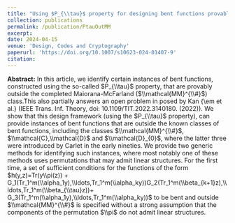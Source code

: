 ```yaml
---
title: "Using $P_{\\tau}$ property for designing bent functions provably outside the completed Maiorana-McFarland class"
collection: publications
permalink: /publication/PtauOutMM
excerpt: 
date: 2024-04-15
venue: 'Design, Codes and Cryptography'
paperurl: 'https://doi.org/10.1007/s10623-024-01407-9'
citation: 
---
```


**Abstract:** In this article, we identify certain instances of bent functions, constructed using the so-called $P_{\\tau}$ property, that are provably outside the completed Maiorana-McFarland ($\\mathcal{MM}^{\\#}$) class.This also partially answers an open problem in posed by Kan {\em et al.} (IEEE Trans. Inf. Theory, doi: 10.1109/TIT.2022.3140180. (2022)).	We show that this design  framework (using the $P_{\\tau}$ property),  can provide instances of bent functions that are outside the known classes of  bent functions, including the classes  $\\mathcal{MM}^{\\#}$, $\\mathcal{C},\\mathcal{D}$ and $\\mathcal{D}_{0}$, where  the latter three were introduced by Carlet in the early nineties. We provide two generic methods for identifying such instances, where most notably one of these methods uses permutations that may admit  linear structures. For the first time, a set of sufficient conditions for the functions of the form  $h(y,z)=Tr(y\\pi(z)) + G_1(Tr_1^m(\\alpha_1y),\\ldots,Tr_1^m(\\alpha_ky))G_2(Tr_1^m(\\beta_{k+1}z),\\ldots,Tr_1^m(\\beta_{\\tau}z))+ G_3(Tr_1^m(\\alpha_1y),\\ldots,Tr_1^m(\\alpha_ky))$  to be bent and outside $\\mathcal{MM}^{\\#}$ is specified without a strong assumption that the components of the permutation $\\pi$ do not admit linear structures.
